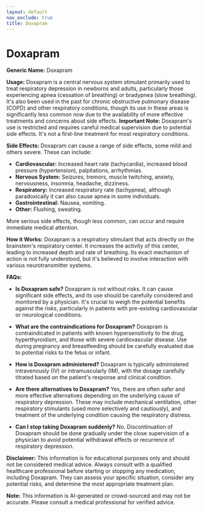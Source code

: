 ```yaml
---
layout: default
nav_exclude: true
title: Doxapram
---
```


# Doxapram

**Generic Name:** Doxapram

**Usage:** Doxapram is a central nervous system stimulant primarily used to treat respiratory depression in newborns and adults, particularly those experiencing apnea (cessation of breathing) or bradypnea (slow breathing).  It's also been used in the past for chronic obstructive pulmonary disease (COPD) and other respiratory conditions, though its use in these areas is significantly less common now due to the availability of more effective treatments and concerns about side effects.  **Important Note:** Doxapram's use is restricted and requires careful medical supervision due to potential side effects.  It's not a first-line treatment for most respiratory conditions.

**Side Effects:** Doxapram can cause a range of side effects, some mild and others severe. These can include:

* **Cardiovascular:** Increased heart rate (tachycardia), increased blood pressure (hypertension), palpitations, arrhythmias.
* **Nervous System:** Seizures, tremors, muscle twitching, anxiety, nervousness, insomnia, headache, dizziness.
* **Respiratory:** Increased respiratory rate (tachypnea), although paradoxically it can also cause apnea in some individuals.
* **Gastrointestinal:** Nausea, vomiting.
* **Other:** Flushing, sweating.

More serious side effects, though less common, can occur and require immediate medical attention.

**How it Works:** Doxapram is a respiratory stimulant that acts directly on the brainstem's respiratory center.  It increases the activity of this center, leading to increased depth and rate of breathing.  Its exact mechanism of action is not fully understood, but it's believed to involve interaction with various neurotransmitter systems.

**FAQs:**

* **Is Doxapram safe?**  Doxapram is not without risks.  It can cause significant side effects, and its use should be carefully considered and monitored by a physician. It's crucial to weigh the potential benefits against the risks, particularly in patients with pre-existing cardiovascular or neurological conditions.

* **What are the contraindications for Doxapram?** Doxapram is contraindicated in patients with known hypersensitivity to the drug, hyperthyroidism, and those with severe cardiovascular disease.  Use during pregnancy and breastfeeding should be carefully evaluated due to potential risks to the fetus or infant.

* **How is Doxapram administered?** Doxapram is typically administered intravenously (IV) or intramuscularly (IM), with the dosage carefully titrated based on the patient's response and clinical condition.

* **Are there alternatives to Doxapram?** Yes, there are often safer and more effective alternatives depending on the underlying cause of respiratory depression.  These may include mechanical ventilation, other respiratory stimulants (used more selectively and cautiously), and treatment of the underlying condition causing the respiratory distress.

* **Can I stop taking Doxapram suddenly?**  No.  Discontinuation of Doxapram should be done gradually under the close supervision of a physician to avoid potential withdrawal effects or recurrence of respiratory depression.


**Disclaimer:** This information is for educational purposes only and should not be considered medical advice.  Always consult with a qualified healthcare professional before starting or stopping any medication, including Doxapram.  They can assess your specific situation, consider any potential risks, and determine the most appropriate treatment plan.


**Note:** This information is AI-generated or crowd-sourced and may not be accurate. Please consult a medical professional for verified advice.